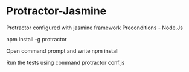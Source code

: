 # Protractor-Jasmine
Protractor configured with jasmine framework
Preconditions - Node.Js

npm install -g protractor

Open command prompt and write
npm install

Run the tests using command
protractor conf.js
